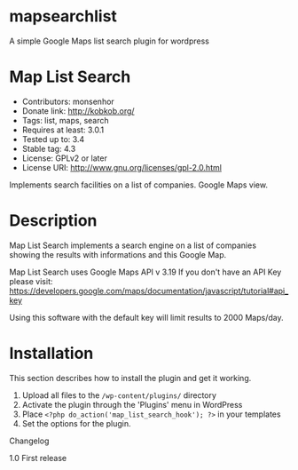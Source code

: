 # mapsearchlist
A simple Google Maps list search plugin for wordpress

# Map List Search
* Contributors: monsenhor
* Donate link: http://kobkob.org/
* Tags: list, maps, search
* Requires at least: 3.0.1
* Tested up to: 3.4
* Stable tag: 4.3
* License: GPLv2 or later
* License URI: http://www.gnu.org/licenses/gpl-2.0.html

Implements search facilities on a list of companies. Google Maps view.

# Description

Map List Search implements a search engine on a list of companies showing
the results with informations and this Google Map.

Map List Search uses Google Maps API v 3.19
If you don't have an API Key please visit:
https://developers.google.com/maps/documentation/javascript/tutorial#api_key

Using this software with the default key will limit results to 2000 Maps/day.

# Installation

This section describes how to install the plugin and get it working.

1. Upload all files to the `/wp-content/plugins/` directory
1. Activate the plugin through the 'Plugins' menu in WordPress
1. Place `<?php do_action('map_list_search_hook'); ?>` in your templates
1. Set the options for the plugin.

Changelog

1.0
First release
